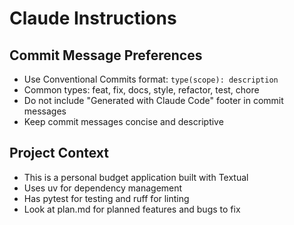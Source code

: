 # Claude Instructions

## Commit Message Preferences
- Use Conventional Commits format: `type(scope): description`
- Common types: feat, fix, docs, style, refactor, test, chore
- Do not include "Generated with Claude Code" footer in commit messages
- Keep commit messages concise and descriptive

## Project Context
- This is a personal budget application built with Textual
- Uses uv for dependency management
- Has pytest for testing and ruff for linting
- Look at plan.md for planned features and bugs to fix
